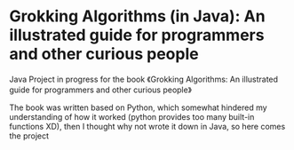 # Grokking Algorithms (in Java): An illustrated guide for programmers and other curious people
Java Project in progress for the book 《Grokking Algorithms: An illustrated guide for programmers and other curious people》

The book was written based on Python, which somewhat hindered my understanding of how it worked
(python provides too many built-in functions XD), then I thought why not wrote it down in Java, so here comes the project
